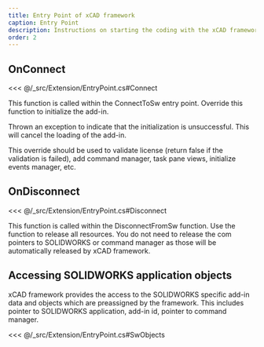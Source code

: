 ```yaml
---
title: Entry Point of xCAD framework
caption: Entry Point
description: Instructions on starting the coding with the xCAD framework for SOLIDWORKS
order: 2
---
```

## OnConnect

<<< @/_src/Extension/EntryPoint.cs#Connect

This function is called within the ConnectToSw entry point. Override this function to initialize the add-in.

Thrown an exception to indicate that the initialization is unsuccessful. This will cancel the loading of the add-in.

This override should be used to validate license (return false if the validation is failed), add command manager, task pane views, initialize events manager, etc.

## OnDisconnect

<<< @/_src/Extension/EntryPoint.cs#Disconnect

This function is called within the DisconnectFromSw function. Use the function to release all resources. You do not need to release the com pointers to SOLIDWORKS or command manager as those will be automatically released by xCAD framework.

## Accessing SOLIDWORKS application objects

xCAD framework provides the access to the SOLIDWORKS specific add-in data and objects which are preassigned by the framework. This includes pointer to SOLIDWORKS application, add-in id, pointer to command manager.

<<< @/_src/Extension/EntryPoint.cs#SwObjects